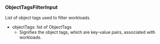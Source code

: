 ### ObjectTagsFilterInput
List of object tags used to filter workloads.

- objectTags: list of ObjectTags
  - Signifies the object tags, which are key-value pairs,
 associated with workloads.
